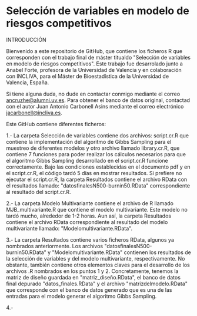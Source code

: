# Selección de variables en modelo de riesgos competitivos
INTRODUCCIÓN

Bienvenido a este repositorio de GitHub, que contiene los ficheros R que corresponden con el trabajo final de máster titualdo "Selección de variables en modelo de riesgos competitivos". Este trabajo fue desarrolado junto a Anabel Forte, profesora de la Universidad de Valencia y en colaboración con INCLIVA, para el Máster de Bioestadística de la Universidad de Valencia, España. 

Si tiene alguna duda, no dude en contactar conmigo mediante el correo ancruzhe@alumni.uv.es. Para obtener el banco de datos original, contactad con el autor Juan Antonio Carbonell Asins mediante el correo electrónico jacarbonell@incliva.es.

Este GitHub contiene diferentes ficheros:

1.- La carpeta Selección de variables contiene dos archivos: script.cr.R que contiene la implementación del algoritmo de Gibbs Sampling para el muestreo de diferentes modelos y otro archivo llamado library.cr.R, que contiene 7 funciones para poder realizar los cálculos necesarios para que el algoritmo Gibbs Sampling desarrollado en el script.cr.R funcione correctamente. Bajo las condiciones establecidas en el documento pdf y en el script.cr.R, el código tardó 5 días en mostrar resultados. Si prefiere no ejecutar el script.cr.R, la carpeta Resultados contiene el archivo RData con el resultados llamado: "datosfinalesN500-burnin50.RData" correspondiente al resultado del script.cr.R.

2.- La carpeta Modelo Multivariante contiene el archivo de R llamado MJB_multivariante.R que contiene el modelo multivariante. Este modelo no tardó mucho, alrededor de 1-2 horas. Aun así, la carpeta Resultados contiene el archivo RData correspondiente al resultado del modelo multivariante llamado: "Modelomultivariante.RData".

3.- La carpeta Resultados contiene varios ficheros RData, algunos ya nombrados anteriormente. Los archivos "datosfinalesN500-burnin50.RData" y "Modelomultivariante.RData" contienen los resultados de la selección de variables y del modelo multivariante, respectivamente. No obstante, también contiene otros elementos claves para el desarrollo de los archivos .R nombrados en los puntos 1 y 2. Concretamente, tenemos la matriz de diseño guardada en "matriz_diseño.RData", el banco de datos final depurado "datos_finales.RData" y el archivo "matrizdelmodelo.RData" que corresponde con el banco de datos generado que es una de las entradas para el modelo generar el algoritmo Gibbs Sampling.

4.-
